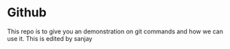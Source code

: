 # Github
This repo is to give you an demonstration on git commands and how we can use it.
This is edited by sanjay

